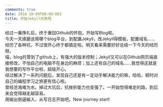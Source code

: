 ```yaml
---
comments: true
date: 2016-10-09T00:00:00Z
title: 开始Jekyll的旅程
---
```


经过一番挣扎后，终于重回Github的怀抱，开始写Blog啦。  
今天一天琢磨该用哪个blog平台，到配置Jekyll，改Jekyll得模板，配置域名……经历了各种坑，不过很开心终于都搞定啦。明天看来需要好好总结一下今天的经历呀。  
喵，blog托管到了github上，有强大的版本控制；Jekyll又可以在Github网页端直接修改，不怕自己的电脑不在身边的麻烦；加上还有自己的域名……我觉得这就是我想要的写作平台啦，超级开心。  
经过解决了一系列问题后，发现自己还是有一定动手解决能力的嘛，哈哈，顿时对自己的编程学习之旅更有信心啦。  
曾经沧海难为水。掉过大坑后，抗挫折能力也变强了。一开始觉得难走的路，到后来会觉得越走越容易。  
用输出倒逼输入，从写日志开始吧。New journey start!  
